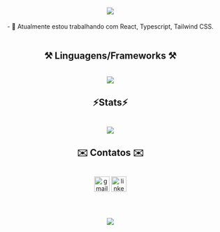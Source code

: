 <h1 align="center">
<img src="https://readme-typing-svg.herokuapp.com/?font=Righteous&size=35&center=true&vCenter=true&width=500&height=70&duration=4000&lines=Olá!+👋;+me+chamo+Bruno!;" />
</h1>

<div  align="center">
- 💼 Atualmente estou trabalhando com React, Typescript, Tailwind CSS.
</div>

<br />

<h2 align="center"> ⚒️ Linguagens/Frameworks ⚒️</h2>

<br />

<div align="center">
  <img src="https://skillicons.dev/icons?i=react,next,tailwind,typescript,figma" />
</div>

<h2 align="center">⚡Stats⚡</h2>

<br />

<div align="center" >
  <picture>
    <source
      srcset="https://github-readme-stats.vercel.app/api?username=brunodesouza2007&show_icons=true&theme=dark"
      media="(prefers-color-scheme: dark)"
    />
    <source
      srcset="https://github-readme-stats.vercel.app/api?username=artur-debv&show_icons=true"
      media="(prefers-color-scheme: light), (prefers-color-scheme: no-preference)"
    />
    <img src="https://github-readme-stats.vercel.app/api?username=artur-debv&show_icons=true" />
  </picture>
</div>

<h2 align="center">✉️ Contatos ✉️</h2>

<br />

<div align="center">
  <a href="mailto:brunodesouzaborgespessoal@gmail.com"><img src="https://img.shields.io/static/v1?message=Gmail&logo=gmail&label=&color=D14836&logoColor=white&labelColor=&style=for-the-badge" height="35" alt="gmail logo"  /></a>
  <a href="https://www.linkedin.com/in/bruno-de-souza-borges/"><img src="https://img.shields.io/static/v1?message=LinkedIn&logo=linkedin&label=&color=0077B5&logoColor=white&labelColor=&style=for-the-badge" height="35" alt="linkedin logo"  /></a>
</div>

<br />

<h1 align="center">
<img src="https://readme-typing-svg.herokuapp.com/?font=Righteous&size=35&center=true&vCenter=true&width=500&height=70&duration=4000&lines=Obrigado+pela+atenção!;" />
</h1>
